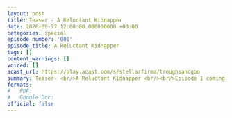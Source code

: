 ```yaml
---
layout: post
title: Teaser - A Reluctant Kidnapper
date: 2020-09-27 12:00:00.000000000 +00:00
categories: special
episode_number: '001'
episode_title: A Reluctant Kidnapper
tags: []
content_warnings: []
voiced: []
acast_url: https://play.acast.com/s/stellarfirma/troughsandgoo
summary: Teaser- <br/>A Reluctant Kidnapper <br/><br/>Episode 1 coming to wherever you get podcasts in December 2020.
formats:
#   PDF: 
#   Google Doc: 
official: false
---
```


